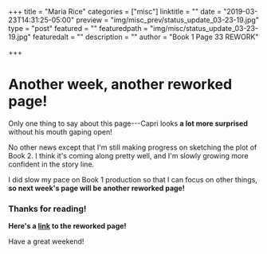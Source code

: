 +++
title = "Maria Rice"
categories = ["misc"]
linktitle = ""
date = "2019-03-23T14:31:25-05:00"
preview = "img/misc_prev/status_update_03-23-19.jpg"
type = "post"
featured = ""
featuredpath = "img/misc/status_update_03-23-19.jpg"
featuredalt = ""
description = ""
author = "Book 1 Page 33 REWORK"

+++

# Another week, another reworked page! 

Only one thing to say about this page---Capri looks **a lot more surprised** without his mouth gaping open! 

No other news except that I'm still making progress on sketching the plot of Book 2. I think it's coming along pretty well, and I'm slowly growing more confident in the story line. 

I did slow my pace on Book 1 production so that I can focus on other things, **so next week's page will be another reworked page!** 

### Thanks for reading! 

**Here's a [link](https://mcrice123.github.io/morphic/blog/book-1-page-33/) to the reworked page!** 

Have a great weekend!
